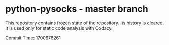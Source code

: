 # python-pysocks - master branch

This repository contains frozen state of the repository.
Its history is cleared. It is used only for static code
analysis with Codacy.

Commit Time: 1700976261